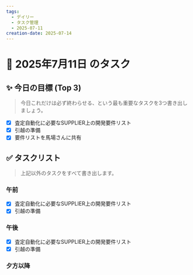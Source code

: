 ```yaml
---
tags:
  - デイリー
  - タスク管理
  - 2025-07-11
creation-date: 2025-07-14
---
```


# 📅 2025年7月11日 のタスク

## ✨ 今日の目標 (Top 3)
> 今日これだけは必ず終わらせる、という最も重要なタスクを3つ書き出しましょう。

- [x] 査定自動化に必要なSUPPLIER上の開発要件リスト
- [x] 引越の準備
- [x] 要件リストを馬場さんに共有

## ✅ タスクリスト
> 上記以外のタスクをすべて書き出します。

### 午前
- [x] 査定自動化に必要なSUPPLIER上の開発要件リスト
- [x] 引越の準備

### 午後
- [x] 査定自動化に必要なSUPPLIER上の開発要件リスト
- [x] 引越の準備

### 夕方以降